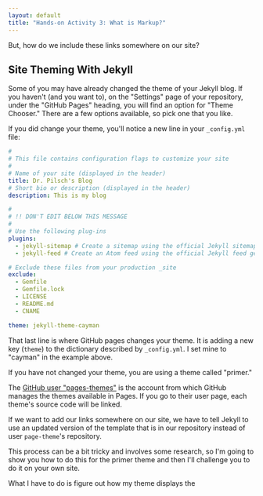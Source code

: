 ```yaml
---
layout: default
title: "Hands-on Activity 3: What is Markup?"
---
```

But, how do we include these links somewhere on our site?

## Site Theming With Jekyll

Some of you may have already changed the theme of your Jekyll blog. If you haven't (and you want to), on the "Settings" page of your repository, under the "GitHub Pages" heading, you will find an option for "Theme Chooser." There are a few options available, so pick one that you like.

If you did change your theme, you'll notice a new line in your `_config.yml` file:

~~~yaml
#
# This file contains configuration flags to customize your site
#
# Name of your site (displayed in the header)
title: Dr. Pilsch's Blog
# Short bio or description (displayed in the header)
description: This is my blog

#
# !! DON'T EDIT BELOW THIS MESSAGE
#
# Use the following plug-ins
plugins:
  - jekyll-sitemap # Create a sitemap using the official Jekyll sitemap gem
  - jekyll-feed # Create an Atom feed using the official Jekyll feed gem

# Exclude these files from your production _site
exclude:
  - Gemfile
  - Gemfile.lock
  - LICENSE
  - README.md
  - CNAME

theme: jekyll-theme-cayman
~~~

That last line is where GitHub pages changes your theme. It is adding a new key (`theme`) to the dictionary described by `_config.yml`. I set mine to "cayman" in the example above.

If you have not changed your theme, you are using a theme called "primer."

The [GitHub user "pages-themes"](https://github.com/pages-themes) is the account from which GitHub manages the themes available in Pages. If you go to their user page, each theme's source code will be linked.

If we want to add our links somewhere on our site, we have to tell Jekyll to use an updated version of the template that is in our repository instead of user `page-theme`'s repository.

This process can be a bit tricky and involves some research, so I'm going to show you how to do this for the primer theme and then I'll challenge you to do it on your own site.

What I have to do is figure out how my theme displays the 
